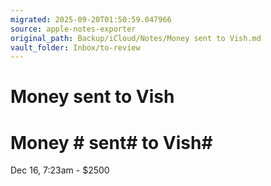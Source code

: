```yaml
---
migrated: 2025-09-20T01:50:59.047966
source: apple-notes-exporter
original_path: Backup/iCloud/Notes/Money sent to Vish.md
vault_folder: Inbox/to-review
---
```

# Money sent to Vish

# Money # sent#  to Vish# 

Dec 16, 7:23am - $2500
